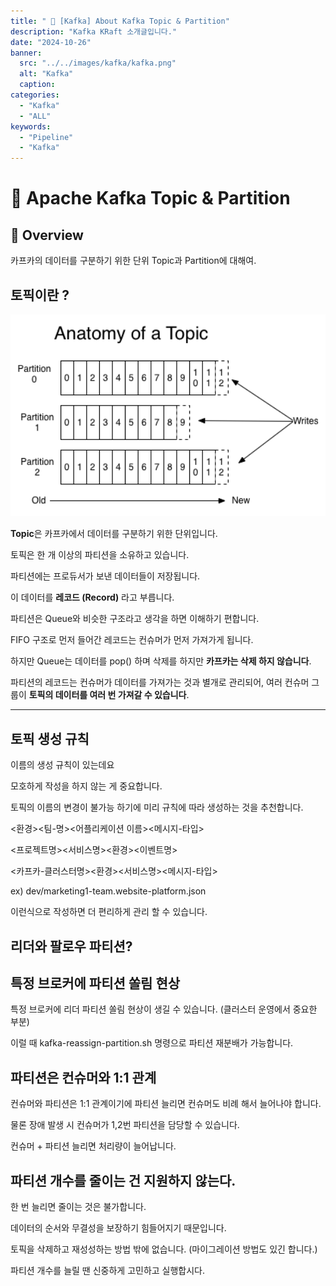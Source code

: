```yaml
---
title: " 🚀 [Kafka] About Kafka Topic & Partition"
description: "Kafka KRaft 소개글입니다."
date: "2024-10-26"
banner:
  src: "../../images/kafka/kafka.png"
  alt: "Kafka"
  caption:
categories:
  - "Kafka"
  - "ALL"
keywords:
  - "Pipeline"
  - "Kafka"
---
```

# 🚀 Apache Kafka Topic & Partition

## 🔎 Overview

카프카의 데이터를 구분하기 위한 단위 Topic과 Partition에 대해여.

## 토픽이란 ?

<img src="https://raw.githubusercontent.com/jms0522/jms0522.github.io/main/content/images/kafka/topic-partition.png" alt="topic" width="600" />

**Topic**은 카프카에서 데이터를 구분하기 위한 단위입니다.

토픽은 한 개 이상의 파티션을 소유하고 있습니다.

파티션에는 프로듀서가 보낸 데이터들이 저장됩니다.

이 데이터를 **레코드 (Record)** 라고 부릅니다.

파티션은 Queue와 비슷한 구조라고 생각을 하면 이해하기 편합니다.

FIFO 구조로 먼저 들어간 레코드는 컨슈머가 먼저 가져가게 됩니다.

하지만 Queue는 데이터를 pop() 하며 삭제를 하지만 **카프카는 삭제 하지 않습니다**.

파티션의 레코드는 컨슈머가 데이터를 가져가는 것과 별개로 관리되어, 여러 컨슈머 그룹이 **토픽의 데이터를 여러 번 가져갈 수 있습니다**.

---
## 토픽 생성 규칙

이름의 생성 규칙이 있는데요

모호하게 작성을 하지 않는 게 중요합니다.

토픽의 이름의 변경이 불가능 하기에 미리 규칙에 따라 생성하는 것을 추천합니다.

<환경><팀-명><어플리케이션 이름><메시지-타입>

<프로젝트명><서비스명><환경><이벤트명>

<카프카-클러스터명><환경><서비스명><메시지-타입>

ex) dev/marketing1-team.website-platform.json

이런식으로 작성하면 더 편리하게 관리 할 수 있습니다.



## 리더와 팔로우 파티션?

## 특정 브로커에 파티션 쏠림 현상

특정 브로커에 리더 파티션 쏠림 현상이 생길 수 있습니다. (클러스터 운영에서 중요한 부분)

이럴 때 kafka-reassign-partition.sh 명령으로 파티션 재분배가 가능합니다.

## 파티션은 컨슈머와 1:1 관계

컨슈머와 파티션은 1:1 관계이기에 파티션 늘리면 컨슈머도 비례 해서 늘어나야 합니다.

물론 장애 발생 시 컨슈머가 1,2번 파티션을 담당할 수 있습니다.

컨슈머 + 파티션 늘리면 처리량이 늘어납니다.

## 파티션 개수를 줄이는 건 지원하지 않는다.

한 번 늘리면 줄이는 것은 불가합니다.

데이터의 순서와 무결성을 보장하기 힘들어지기 때문입니다.

토픽을 삭제하고 재성성하는 방법 밖에 없습니다. (마이그레이션 방법도 있긴 합니다.)

파티션 개수를 늘릴 땐 신중하게 고민하고 실행합시다.




